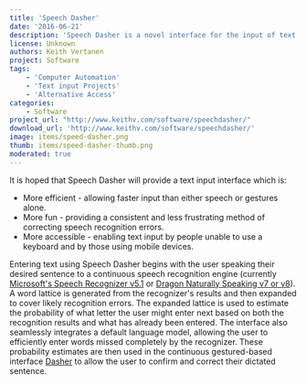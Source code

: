 ```yaml
---
title: 'Speech Dasher'
date: '2016-06-21'
description: 'Speech Dasher is a novel interface for the input of text using a combination of speech and gestures.'
license: Unknown
authors: Keith Vertanen
project: Software
tags:
    - 'Computer Automation'
    - 'Text input Projects'
    - 'Alternative Access'
categories:
    - Software
project_url: "http://www.keithv.com/software/speechdasher/"
download_url: 'http://www.keithv.com/software/speechdasher/'
image: items/speed-dasher.png
thumb: items/speed-dasher-thumb.png
moderated: true
---
```

It is hoped that Speech Dasher will provide a text input interface which is:

- More efficient - allowing faster input than either speech or gestures alone.
- More fun - providing a consistent and less frustrating method of correcting speech recognition errors.
- More accessible - enabling text input by people unable to use a keyboard and by those using mobile devices.
  
Entering text using Speech Dasher begins with the user speaking their desired sentence to a continuous speech recognition engine (currently <a href="">Microsoft's Speech Recognizer v5.1</a> or <a href="">Dragon Naturally Speaking v7 or v8</a>). A word lattice is generated from the recognizer's results and then expanded to cover likely recognition errors. The expanded lattice is used to estimate the probability of what letter the user might enter next based on both the recognition results and what has already been entered. The interface also seamlessly integrates a default language model, allowing the user to efficiently enter words missed completely by the recognizer. These probability estimates are then used in the continuous gestured-based interface <a href="">Dasher</a> to allow the user to confirm and correct their dictated sentence.   